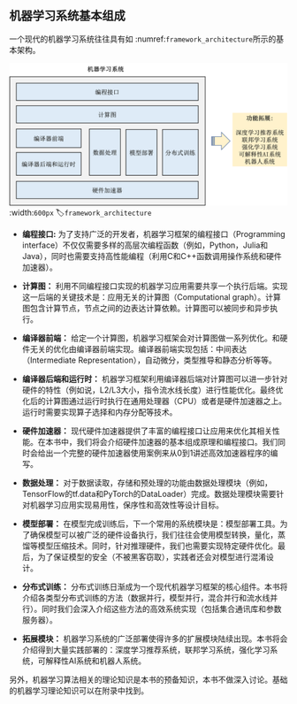 ## 机器学习系统基本组成

一个现代的机器学习系统往往具有如 :numref:`framework_architecture`所示的基本架构。

![机器学习框架基本构成](../img/ch01/framework_architecture.png)
:width:`600px`
:label:`framework_architecture`

-   **编程接口:** 为了支持广泛的开发者，机器学习框架的编程接口（Programming
    interface）不仅仅需要多样的高层次编程函数（例如，Python，Julia和Java），同时也需要支持高性能编程（利用C和C++函数调用操作系统和硬件加速器）。

-   **计算图：**
    利用不同编程接口实现的机器学习应用需要共享一个执行后端。实现这一后端的关键技术是：应用无关的计算图（Computational
    graph）。计算图包含计算节点，节点之间的边表达计算依赖。计算图可以被同步和异步执行。

-   **编译器前端：**
    给定一个计算图，机器学习框架会对计算图做一系列优化。和硬件无关的优化由编译器前端实现。编译器前端实现包括：中间表达（Intermediate
    Representation），自动微分，类型推导和静态分析等等。

-   **编译器后端和运行时：**
    机器学习框架利用编译器后端对计算图可以进一步针对硬件的特性（例如说，L2/L3大小，指令流水线长度）进行性能优化。最终优化后的计算图通过运行时执行在通用处理器（CPU）或者是硬件加速器之上。运行时需要实现算子选择和内存分配等技术。

-   **硬件加速器：**
    现代硬件加速器提供了丰富的编程接口让应用来优化其相关性能。在本书中，我们将会介绍硬件加速器的基本组成原理和编程接口。我们同时会给出一个完整的硬件加速器使用案例来从0到1讲述高效加速器程序的编写。

-   **数据处理：**
    对于数据读取，存储和预处理的功能由数据处理模块（例如，TensorFlow的tf.data和PyTorch的DataLoader）完成。数据处理模块需要针对机器学习应用实现易用性，保序性和高效性等设计目标。

-   **模型部署：**
    在模型完成训练后，下一个常用的系统模块是：模型部署工具。为了确保模型可以被广泛的硬件设备执行，我们往往会使用模型转换，量化，蒸馏等模型压缩技术。同时，针对推理硬件，我们也需要实现特定硬件优化。最后，为了保证模型的安全（不被黑客窃取），实践者还会对模型进行混淆设计。

-   **分布式训练：**
    分布式训练日渐成为一个现代机器学习框架的核心组件。本书将介绍各类型分布式训练的方法（数据并行，模型并行，混合并行和流水线并行）。同时我们会深入介绍这些方法的高效系统实现（包括集合通讯库和参数服务器）。

-   **拓展模块：** 
    机器学习系统的广泛部署使得许多的扩展模块陆续出现。本书将会介绍得到大量实践部署的：深度学习推荐系统，联邦学习系统，强化学习系统，可解释性AI系统和机器人系统。

另外，机器学习算法相关的理论知识是本书的预备知识，本书不做深入讨论。基础的机器学习理论知识可以在附录中找到。